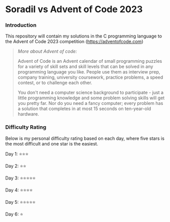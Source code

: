 # Soradil vs Advent of Code 2023

### Introduction
This repository will contain my solutions in the C programming language to the Advent of Code 2023 competition (https://adventofcode.com)

> *More about Advent of code:*
> 
> Advent of Code is an Advent calendar of small programming puzzles for a variety of skill sets and skill levels that can be solved in any programming language you like.
> People use them as interview prep, company training, university coursework, practice problems, a speed contest, or to challenge each other.
> 
> You don't need a computer science background to participate - just a little programming knowledge and some problem solving skills will get you pretty far.
> Nor do you need a fancy computer; every problem has a solution that completes in at most 15 seconds on ten-year-old hardware.

### Difficulty Rating

Below is my personal difficulty rating based on each day, where five stars is the most difficult and one star is the easiest.

Day 1: ⭐⭐⭐

Day 2: ⭐⭐

Day 3: ⭐⭐⭐⭐⭐

Day 4: ⭐⭐⭐⭐

Day 5: ⭐⭐⭐⭐⭐

Day 6: ⭐
